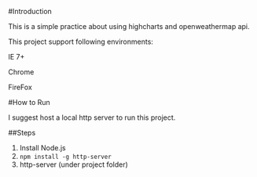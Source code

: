 #Introduction

This is a simple practice about using highcharts and openweathermap api.

This project support following environments:

IE 7+

Chrome

FireFox

#How to Run

I suggest host a local http server to run this project.

##Steps

1. Install Node.js
2. `npm install -g http-server`
3. http-server (under project folder)
